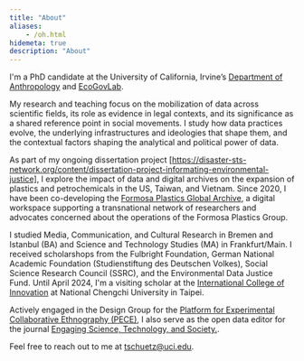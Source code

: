```yaml
---
title: "About"
aliases:
    - /oh.html
hidemeta: true
description: "About"
---
```


I'm a PhD candidate at the University of California, Irvine’s [Department of Anthropology](https://www.anthropology.uci.edu/) and [EcoGovLab](https://faculty.sites.uci.edu/fortunlab). 

My research and teaching focus on the mobilization of data across scientific fields, its role as evidence in legal contexts, and its significance as a shared reference point in social movements. I study how data practices evolve, the underlying infrastructures and ideologies that shape them, and the contextual factors shaping the analytical and political power of data.

As part of my ongoing dissertation project [https://disaster-sts-network.org/content/dissertation-project-informating-environmental-justice], I explore the impact of data and digital archives on the expansion of plastics and petrochemicals in the US, Taiwan, and Vietnam. Since 2020, I have been co-developing the [Formosa Plastics Global Archive](https://disaster-sts-network.org/content/formosa-plastics-global-archive-%E5%8F%B0%E7%81%A3%E5%A1%91%E8%86%A0%E6%AA%94%E6%A1%88%E9%A4%A8/essay), a digital workspace supporting a transnational network of researchers and advocates concerned about the operations of the Formosa Plastics Group.

I studied Media, Communication, and Cultural Research in Bremen and Istanbul (BA) and Science and Technology Studies (MA) in Frankfurt/Main. I received scholarshops from the Fulbright Foundation, German National Academic Foundation (Studienstiftung des Deutschen Volkes), Social Science Research Council (SSRC), and the Environmental Data Justice Fund. Until April 2024, I'm a visiting scholar at the [International College of Innovation](https://ici.nccu.edu.tw/about-us/) at National Chengchi University in Taipei.

Actively engaged in the Design Group for the [Platform for Experimental Collaborative Ethnography (PECE)](https://worldpece.org/), I also serve as the open data editor for the journal [Engaging Science, Technology, and Society.](https://estsjournal.org/index.php/ests).

Feel free to reach out to me at [tschuetz@uci.edu](mailto:tschuetz.uci.edu).



